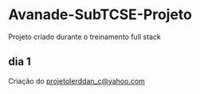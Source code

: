 # Avanade-SubTCSE-Projeto
Projeto criado durante o treinamento full stack

## dia 1
Criação do projetoIerddan_c@yahoo.com